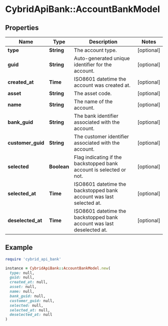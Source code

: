 # CybridApiBank::AccountBankModel

## Properties

| Name | Type | Description | Notes |
| ---- | ---- | ----------- | ----- |
| **type** | **String** | The account type. | [optional] |
| **guid** | **String** | Auto-generated unique identifier for the account. | [optional] |
| **created_at** | **Time** | ISO8601 datetime the account was created at. | [optional] |
| **asset** | **String** | The asset code. | [optional] |
| **name** | **String** | The name of the account. | [optional] |
| **bank_guid** | **String** | The bank identifier associated with the account. | [optional] |
| **customer_guid** | **String** | The customer identifier associated with the account. | [optional] |
| **selected** | **Boolean** | Flag indicating if the backstopped bank account is selected or not. | [optional] |
| **selected_at** | **Time** | ISO8601 datetime the backstopped bank account was last selected at. | [optional] |
| **deselected_at** | **Time** | ISO8601 datetime the backstopped bank account was last deselected at. | [optional] |

## Example

```ruby
require 'cybrid_api_bank'

instance = CybridApiBank::AccountBankModel.new(
  type: null,
  guid: null,
  created_at: null,
  asset: null,
  name: null,
  bank_guid: null,
  customer_guid: null,
  selected: null,
  selected_at: null,
  deselected_at: null
)
```

